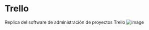 # Trello
Replica del software de administración de proyectos Trello
![image](https://user-images.githubusercontent.com/21248170/37883963-fa0e0360-3083-11e8-81d4-c834b1571e3c.png)

